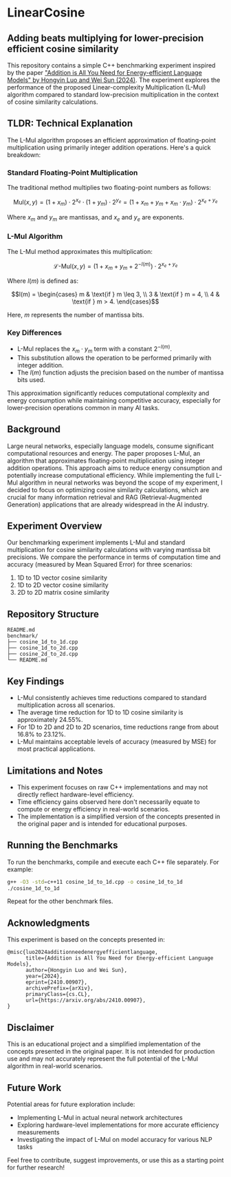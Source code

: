 # LinearCosine
## Adding beats multiplying for lower-precision efficient cosine similarity

This repository contains a simple C++ benchmarking experiment inspired by the paper ["Addition is All You Need for Energy-efficient Language Models" by Hongyin Luo and Wei Sun (2024)](https://arxiv.org/abs/2410.00907). The experiment explores the performance of the proposed Linear-complexity Multiplication (L-Mul) algorithm compared to standard low-precision multiplication in the context of cosine similarity calculations.

## TLDR: Technical Explanation

The L-Mul algorithm proposes an efficient approximation of floating-point multiplication using primarily integer addition operations. Here's a quick breakdown:

### Standard Floating-Point Multiplication

The traditional method multiplies two floating-point numbers as follows:

$$\text{Mul}(x,y) = (1 + x_m) \cdot 2^{x_e} \cdot (1 + y_m) \cdot 2^{y_e} = (1 + x_m + y_m + x_m \cdot y_m) \cdot 2^{x_e + y_e}$$

Where $x_m$ and $y_m$ are mantissas, and $x_e$ and $y_e$ are exponents.

### L-Mul Algorithm

The L-Mul method approximates this multiplication:

$$\mathcal{L}\text{-Mul}(x,y) = (1 + x_m + y_m + 2^{-l(m)}) \cdot 2^{x_e + y_e}$$

Where $l(m)$ is defined as:

$$l(m) = \begin{cases} 
m & \text{if } m \leq 3, \\ 
3 & \text{if } m = 4, \\ 
4 & \text{if } m > 4. 
\end{cases}$$

Here, $m$ represents the number of mantissa bits.

### Key Differences

- L-Mul replaces the $x_m \cdot y_m$ term with a constant $2^{-l(m)}$.
- This substitution allows the operation to be performed primarily with integer addition.
- The $l(m)$ function adjusts the precision based on the number of mantissa bits used.

This approximation significantly reduces computational complexity and energy consumption while maintaining competitive accuracy, especially for lower-precision operations common in many AI tasks.

## Background

Large neural networks, especially language models, consume significant computational resources and energy. The paper proposes L-Mul, an algorithm that approximates floating-point multiplication using integer addition operations. This approach aims to reduce energy consumption and potentially increase computational efficiency. While implementing the full L-Mul algorithm in neural networks was beyond the scope of my experiment, I decided to focus on optimizing cosine similarity calculations, which are crucial for many information retrieval and RAG (Retrieval-Augmented Generation) applications that are already widespread in the AI industry.

## Experiment Overview

Our benchmarking experiment implements L-Mul and standard multiplication for cosine similarity calculations with varying mantissa bit precisions. We compare the performance in terms of computation time and accuracy (measured by Mean Squared Error) for three scenarios:

1. 1D to 1D vector cosine similarity
2. 1D to 2D vector cosine similarity
3. 2D to 2D matrix cosine similarity

## Repository Structure

```
README.md
benchmark/
├── cosine_1d_to_1d.cpp
├── cosine_1d_to_2d.cpp
├── cosine_2d_to_2d.cpp
└── README.md
```

## Key Findings

- L-Mul consistently achieves time reductions compared to standard multiplication across all scenarios.
- The average time reduction for 1D to 1D cosine similarity is approximately 24.55%.
- For 1D to 2D and 2D to 2D scenarios, time reductions range from about 16.8% to 23.12%.
- L-Mul maintains acceptable levels of accuracy (measured by MSE) for most practical applications.

## Limitations and Notes

- This experiment focuses on raw C++ implementations and may not directly reflect hardware-level efficiency.
- Time efficiency gains observed here don't necessarily equate to compute or energy efficiency in real-world scenarios.
- The implementation is a simplified version of the concepts presented in the original paper and is intended for educational purposes.

## Running the Benchmarks

To run the benchmarks, compile and execute each C++ file separately. For example:

```bash
g++ -O3 -std=c++11 cosine_1d_to_1d.cpp -o cosine_1d_to_1d
./cosine_1d_to_1d
```

Repeat for the other benchmark files.

## Acknowledgments

This experiment is based on the concepts presented in:

```
@misc{luo2024additionneedenergyefficientlanguage,
      title={Addition is All You Need for Energy-efficient Language Models}, 
      author={Hongyin Luo and Wei Sun},
      year={2024},
      eprint={2410.00907},
      archivePrefix={arXiv},
      primaryClass={cs.CL},
      url={https://arxiv.org/abs/2410.00907}, 
}
```

## Disclaimer

This is an educational project and a simplified implementation of the concepts presented in the original paper. It is not intended for production use and may not accurately represent the full potential of the L-Mul algorithm in real-world scenarios.

## Future Work

Potential areas for future exploration include:
- Implementing L-Mul in actual neural network architectures
- Exploring hardware-level implementations for more accurate efficiency measurements
- Investigating the impact of L-Mul on model accuracy for various NLP tasks

Feel free to contribute, suggest improvements, or use this as a starting point for further research!
